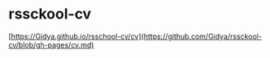 # rssckool-cv

[https://Gidya.github.io/rsschool-cv/cv](https://github.com/Gidya/rssckool-cv/blob/gh-pages/cv.md)
